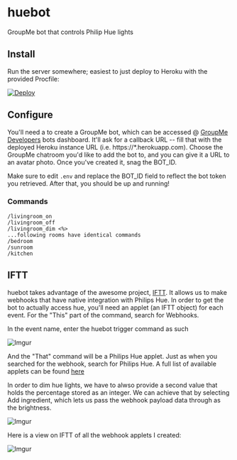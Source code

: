 # huebot
GroupMe bot that controls Philip Hue lights

## Install

Run the server somewhere; easiest to just deploy to Heroku with the provided Procfile:

[![Deploy](https://www.herokucdn.com/deploy/button.svg)](https://heroku.com/deploy?template=https://github.com/aleccunningham/huebot)

## Configure

You'll need a to create a GroupMe bot, which can be accessed @ [GroupMe Developers](https://dev.groupme.com/bots/) bots dashboard. It'll ask for a callback URL -- fill that with the deployed Heroku instance URL (i.e. https://*.herokuapp.com). Choose the GroupMe chatroom  you'd like to add the bot to, and you can give it a URL to an avatar photo. Once you've created it, snag the BOT_ID.

Make sure to edit `.env` and replace the BOT_ID field to reflect the bot token you retrieved. After that, you should be up and running!

### Commands
```
/livingroom_on
/livingroom_off
/livingroom_dim <%>
...following rooms have identical commands
/bedroom
/sunroom
/kitchen
```

## IFTT

huebot takes advantage of the awesome project, [IFTT](https://ifttt.com/). It allows us to make webhooks that have native integration with Philips Hue. In order to get the bot to actually access hue, you'll need an applet (an IFTT object) for each event. For the "This" part of the command, search for Webhooks.

In the event name, enter the huebot trigger command as such

![Imgur](https://i.imgur.com/yeDm0SZ.png)

And the "That" command will be a Philips Hue applet. Just as when you searched for the webhook, search for Philips Hue. A full list of available applets can be found [here]()

In order to dim hue lights, we have to alwso provide a second value that holds the percentage stored as an integer. We can achieve that by selecting Add ingredient, which lets us pass the webhook payload data through as the brightness.

![Imgur](https://i.imgur.com/DfeDhpD.png)

Here is a view on IFTT of all the webhook applets I created:

![Imgur](https://i.imgur.com/7KEdKjo.png)
